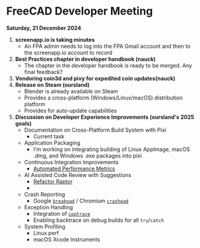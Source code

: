 # FreeCAD Developer Meeting

**Saturday, 21 December 2024**

1. **screenapp.io is taking minutes**
   - An FPA admin needs to log into the FPA Gmail account and then to the screenapp.io account to record
2. **Best Practices chapter in developer handbook (nauck)**
   - The chapter in the developer handbook is ready to be merged. Any final feedback?
3. **Vendoring coin3d and pivy for expedited coin updates(nauck)**
4. **Release on Steam (oursland)**
   - Blender is already available on Steam
   - Provides a cross-platform (Windows/Linux/macOS) distribution platform
   - Provides for auto-update capabilities
5. **Discussion on Developer Experience Improvements (oursland's 2025 goals)**
   - Documentation on Cross-Platform Build System with Pixi
      - Current task
   - Application Packaging
      - I'm working on integrating building of Linux AppImage, macOS .dmg, and Windows .exe packages into pixi
   - Continuous Integration Improvements
      - [Automated Performance Metrics](https://github.com/FreeCAD/FreeCAD/discussions/13722)
   - AI Assisted Code Review with Suggestions
      - [Refactor Raptor](https://www.openpr.com/news/3539896/jethead-development-unveils-refactor-raptor-next-gen-ai)
      - 
   - Crash Reporting
      - Google [`breakpad`](https://github.com/google/breakpad) / Chromium [`crashpad`](https://github.com/chromium/crashpad)
   - Exception Handling
      - Integration of [`cpptrace`](https://github.com/jeremy-rifkin/cpptrace)
      - Enabling backtrace on debug builds for all `try`/`catch`
   - System Profiling
      - Linux perf
      - macOS Xcode Instruments
